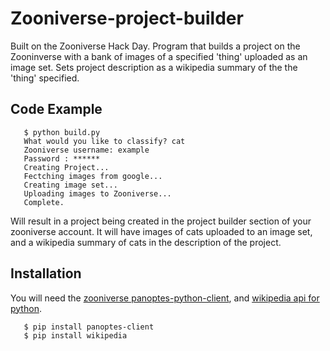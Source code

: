 # Zooniverse-project-builder
Built on the Zooniverse Hack Day. Program that builds a project on the Zooninverse with a bank of images of a specified 'thing' uploaded as an image set. Sets project description as a wikipedia summary of the the 'thing' specified.

## Code Example

```
   $ python build.py
   What would you like to classify? cat
   Zooniverse username: example
   Password : ******
   Creating Project...
   Fectching images from google...
   Creating image set...
   Uploading images to Zooniverse...
   Complete.
```
Will result in a project being created in the project builder section of your zooniverse account. It will have images of cats uploaded to an image set, and a wikipedia summary of cats in the description of the project.

## Installation

You will need the [zooniverse panoptes-python-client](https://github.com/zooniverse/panoptes-python-client), and [wikipedia api for python](https://github.com/goldsmith/Wikipedia).

```
   $ pip install panoptes-client
   $ pip install wikipedia
```
